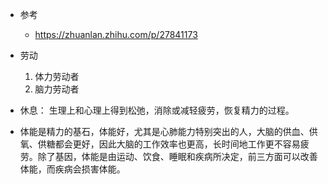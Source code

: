 - 参考
    - https://zhuanlan.zhihu.com/p/27841173

- 劳动
    1. 体力劳动者
    2. 脑力劳动者

- 休息： 生理上和心理上得到松弛，消除或减轻疲劳，恢复精力的过程。

- 体能是精力的基石，体能好，尤其是心肺能力特别突出的人，大脑的供血、供氧、供糖都会更好，因此大脑的工作效率也更高，长时间地工作更不容易疲劳。除了基因，体能是由运动、饮食、睡眠和疾病所决定，前三方面可以改善体能，而疾病会损害体能。